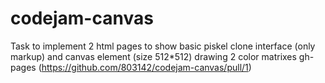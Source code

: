 # codejam-canvas
Task to implement 2 html pages to show basic piskel clone interface (only markup) and canvas element (size 512*512) drawing 2 color matrixes
gh-pages (https://github.com/803142/codejam-canvas/pull/1)
